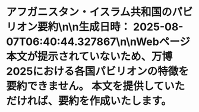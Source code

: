 # アフガニスタン・イスラム共和国のパビリオン要約\n\n**生成日時：** 2025-08-07T06:40:44.327867\n\nWebページ本文が提示されていないため、万博2025における各国パビリオンの特徴を要約できません。  本文を提供していただければ、要約を作成いたします。